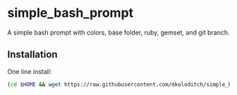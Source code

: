 # simple_bash_prompt

A simple bash prompt with colors, base folder, ruby, gemset, and git branch.

## Installation
One line install:

```bash
(cd $HOME && wget https://raw.githubusercontent.com/dkoloditch/simple_bash_prompt/master/.bash_prompt) && (echo "" >> /home/vagrant/.bashrc && echo "source ~/.bash_prompt" >> /home/vagrant/.bashrc) && source ~/.bashrc
```
